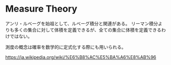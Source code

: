 # Measure Theory

アンリ・ルベーグを始祖として、ルベーグ積分と関連がある。
リーマン積分よりも多くの集合に対して体積を定義できるが、全ての集合に体積を定義できるわけではない。

測度の概念は確率を数学的に定式化する際にも用いられる。

https://ja.wikipedia.org/wiki/%E6%B8%AC%E5%BA%A6%E8%AB%96
